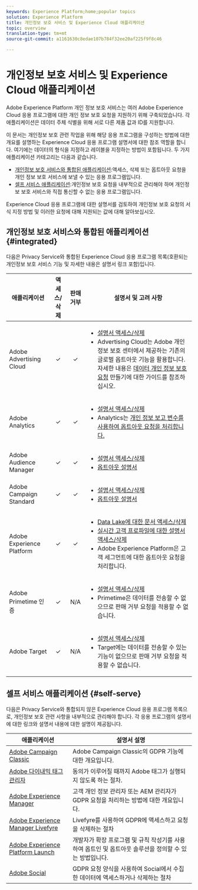 ```yaml
---
keywords: Experience Platform;home;popular topics
solution: Experience Platform
title: 개인정보 보호 서비스 및 Experience Cloud 애플리케이션
topic: overview
translation-type: tm+mt
source-git-commit: a1161630c8edae107b784f32ee20af225f9f8c46

---
```



# 개인정보 보호 서비스 및 Experience Cloud 애플리케이션

Adobe Experience Platform 개인 정보 보호 서비스는 여러 Adobe Experience Cloud 응용 프로그램에 대한 개인 정보 보호 요청을 지원하기 위해 구축되었습니다. 각 애플리케이션은 데이터 주체 식별을 위해 서로 다른 제품 값과 ID를 지원합니다.

이 문서는 개인정보 보호 관련 작업을 위해 해당 응용 프로그램을 구성하는 방법에 대한 개요를 설명하는 Experience Cloud 응용 프로그램 설명서에 대한 참조 역할을 합니다. 여기에는 데이터의 형식을 지정하고 레이블을 지정하는 방법이 포함됩니다. 두 가지 애플리케이션 카테고리는 다음과 같습니다.

* [개인정보 보호 서비스와 통합된 애플리케이션](#integrated):액세스, 삭제 또는 옵트아웃 요청을 개인 정보 보호 서비스에 보낼 수 있는 응용 프로그램입니다.
* [셀프 서비스 애플리케이션](#self-serve):개인정보 보호 요청을 내부적으로 관리해야 하며 개인정보 보호 서비스와 직접 통신할 수 없는 응용 프로그램입니다.

Experience Cloud 응용 프로그램에 대한 설명서를 검토하여 개인정보 보호 요청의 서식 지정 방법 및 이러한 요청에 대해 지원되는 값에 대해 알아보십시오.

## 개인정보 보호 서비스와 통합된 애플리케이션 {#integrated}

다음은 Privacy Service와 통합된 Experience Cloud 응용 프로그램 목록(호환되는 개인정보 보호 서비스 기능 및 자세한 내용은 설명서 링크 포함)입니다.

| 애플리케이션 | 액세스/삭제 | 판매 거부 | 설명서 및 고려 사항 |
--- | :---: | :---: | ---
| Adobe Advertising Cloud | ✓ | ✓ | <ul><li>[설명서 액세스/삭제](https://docs.adobe.com/content/help/en/advertising-cloud/all/privacy/ad-cloud-gdpr.html) </li><li>Advertising Cloud는 Adobe 개인 정보 보호 센터에서 제공하는 기존의 글로벌 옵트아웃 기능을 활용합니다. 자세한 내용은 [데이터 개인 정보 보호 요청](https://docs.adobe.com/content/help/ko-KR/audience-manager/user-guide/overview/data-privacy/data-privacy-requests.html#opt-out-requests) 만들기에 대한 가이드를 참조하십시오.</li></ul> |
| Adobe Analytics | ✓ | ✓ | <ul><li>[설명서 액세스/삭제](https://marketing.adobe.com/resources/help/en_US/analytics/gdpr/index.html)</li><li>Analytics는 [개인 정보 보고 변수를 사용하여 옵트아웃 요청을 처리합니다.](https://docs.adobe.com/content/help/ko-KR/analytics/admin/data-governance/consent-variables.html)</li></ul> |
| Adobe Audience Manager | ✓ | ✓ | <ul><li>[설명서 액세스/삭제](https://marketing.adobe.com/resources/help/en_US/aam/aam-gdpr.html)</li><li>[옵트아웃 설명서](https://docs.adobe.com/content/help/en/audience-manager/user-guide/features/declared-ids.html)</li></ul> |
| Adobe Campaign Standard | ✓ | ✓ | <ul><li>[설명서 액세스/삭제](https://docs.campaign.adobe.com/doc/standard/getting_started/en/ACS_GDPR.html)</li><li>[옵트아웃 설명서](../segmentation/honoring-opt-outs.md)</li></ul> |
| Adobe Experience Platform | ✓ | ✓ | <ul><li>[Data Lake에 대한 문서 액세스/삭제](../catalog/privacy.md)</li><li>[실시간 고객 프로파일에 대한 설명서 액세스/삭제](../profile/privacy.md)</li><li>Adobe Experience Platform은 고객 세그먼트에 [](../segmentation/honoring-opt-outs.md)대한 옵트아웃 요청을 처리합니다.</li></ul> |
| Adobe Primetime 인증 | ✓ | N/A | <ul><li>[설명서 액세스/삭제](http://tve.helpdocsonline.com/how-to-make-a-privacy-request)</li><li>Primetime은 데이터를 전송할 수 없으므로 판매 거부 요청을 적용할 수 없습니다.</li></ul> |
| Adobe Target | ✓ | N/A | <ul><li>[설명서 액세스/삭제](https://marketing.adobe.com/resources/help/en_US/target/target/privacy-and-general-data-protection-regulation.html)</li><li>Target에는 데이터를 전송할 수 있는 기능이 없으므로 판매 거부 요청을 적용할 수 없습니다.</li></ul> |

<!-- (To include once access/delete documentation is available)
Adobe Customer Attributes (CRS) | ✓ | N/A | <ul><li>Customer Attributes does not have the capability to transfer data, therefore opt-out-of-sale requests are not applicable.</li></ul>
-->

## 셀프 서비스 애플리케이션 {#self-serve}

다음은 Privacy Service와 통합되지 않은 Experience Cloud 응용 프로그램 목록으로, 개인정보 보호 관련 사항을 내부적으로 관리해야 합니다. 각 응용 프로그램의 설명서에 대한 링크와 설명서 내용에 대한 설명이 제공됩니다.

| 애플리케이션 | 설명서 설명 |
| ------- | ----------- |
| [Adobe Campaign Classic](https://docs.campaign.adobe.com/doc/AC/getting_started/EN/ACC_GDPR.html) | Adobe Campaign Classic의 GDPR 기능에 대한 개요입니다. |
| [Adobe 다이내믹 태그 관리자](https://marketing.adobe.com/resources/help/ko_KR/dtm/opt-in.html) | 동의가 이루어질 때까지 Adobe 태그가 실행되지 않도록 하는 절차. |
| [Adobe Experience Manager](https://helpx.adobe.com/experience-manager/6-4/managing/using/gdpr-compliance.html) | 고객 개인 정보 관리자 또는 AEM 관리자가 GDPR 요청을 처리하는 방법에 대한 개요입니다. |
| [Adobe Experience Manager Livefyre](https://marketing.adobe.com/resources/help/en_US/livefyre/c_gdpr_compliance.html) | Livefyre를 사용하여 GDPR에 액세스하고 요청을 삭제하는 절차 |
| [Adobe Experience Platform Launch](https://docs.adobelaunch.com/client-side-information/deploy-javascript-tags-to-opt-in-to-launch) | 개발자가 확장 프로그램 및 규칙 작성기를 사용하여 옵트인 및 옵트아웃 솔루션을 정의할 수 있는 방법입니다. |
| [Adobe Social](https://marketing.adobe.com/resources/help/en_US/social/c_gdpr-request.html) | GDPR 요청 양식을 사용하여 Social에서 수집한 데이터에 액세스하거나 삭제하는 절차 |